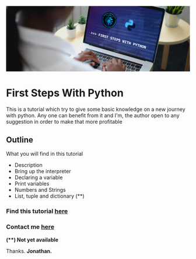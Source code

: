 ![firstStepsWithPythonImg](./images/firstStepWithPython_mock_1400x500.png)
# First Steps With Python
This is a tutorial which try to give some basic knowledge on a new journey with python.
Any one can benefit from it and I'm, the author open to any suggestion in order to make that more profitable

## Outline
What you will find in this tutorial
* Description
* Bring up the interpreter
* Declaring a variable
* Print variables
* Numbers and Strings
* List, tuple and dictionary (**)

### Find this tutorial [here](https://jmndao.herokuapp.com/jCode/6128bccdb819d93418bbfc8e)
### Contact me [here](https://jmndao.herokuapp.com/contact) 

**(\**) Not yet available**

Thanks.
__Jonathan.__